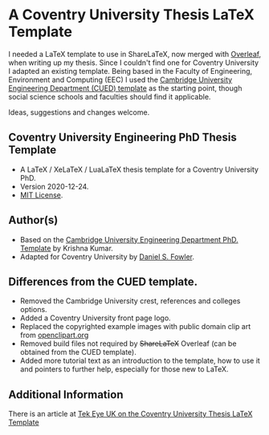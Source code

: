 # A Coventry University Thesis LaTeX Template

I needed a LaTeX template to use in ShareLaTeX, now merged with [Overleaf](https://www.overleaf.com/ "Overleaf Home Page"), when writing up my thesis. Since I couldn't find one for Coventry University I adapted an existing template. Being based in the Faculty of Engineering, Environment and Computing (EEC) I used the [Cambridge University Engineering Department (CUED) template](https://github.com/kks32/phd-thesis-template "Cambridge Template on GitHub") as the starting point, though social science schools and faculties should find it applicable.

Ideas, suggestions and changes welcome.

## Coventry University Engineering PhD Thesis Template

* A LaTeX / XeLaTeX / LuaLaTeX thesis template for a Coventry University PhD.
* Version 2020-12-24.
* [MIT License](https://opensource.org/licenses/MIT "View MIT License Online").

## Author(s)
* Based on the [Cambridge University Engineering Department PhD. Template](https://github.com/kks32/phd-thesis-template "Cambridge Template on GitHub") by Krishna Kumar.
* Adapted for Coventry University by [Daniel S. Fowler](https://orcid.org/0000-0001-6730-2802 "Dan").

## Differences from the CUED template.

* Removed the Cambridge University crest, references and colleges options.
* Added a Coventry University front page logo.
* Replaced the copyrighted example images with public domain clip art from [openclipart.org](https://openclipart.org "openclipart.org")
* Removed build files not required by ~~ShareLaTeX~~ Overleaf (can be obtained from the CUED template).
* Added more tutorial text as an introduction to the template, how to use it and pointers to further help, especially for those new to LaTeX.

## Additional Information

There is an article at [Tek Eye UK on the Coventry University Thesis LaTeX Template](https://tekeye.uk/free_resources/thesis-template-in-latex-for-cu-phd "CU PhD Thesis Template article")
